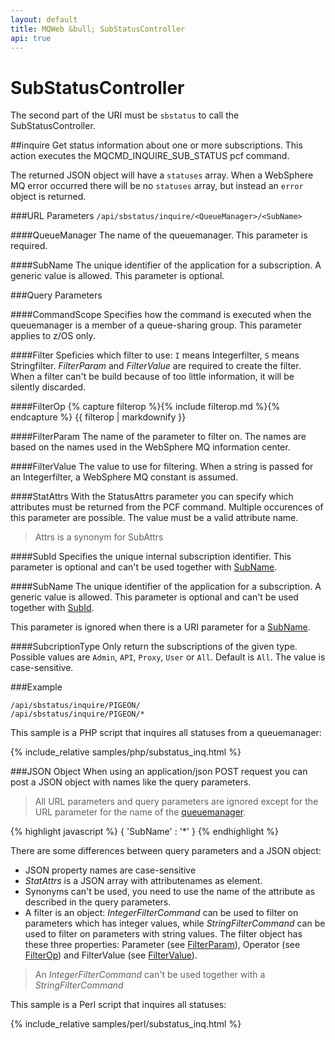 ```yaml
---
layout: default
title: MQWeb &bull; SubStatusController
api: true
---
```

SubStatusController
===================

The second part of the URI must be `sbstatus` to call the SubStatusController.

##<a name="inquire"></a>inquire
Get status information about one or more subscriptions. This action executes the 
MQCMD_INQUIRE_SUB_STATUS pcf command.

The returned JSON object will have a `statuses` array. When a WebSphere MQ error 
occurred there will be no `statuses` array, but instead an `error` object is 
returned.

###<a name="inquireUrl"></a>URL Parameters
`/api/sbstatus/inquire/<QueueManager>/<SubName>`

####<a name="inquireUrlQueueManager"></a>QueueManager
The name of the queuemanager. This parameter is required.

####<a name="inquireUrlSubName"></a>SubName
The unique identifier of the application for a subscription. A generic 
value is allowed. This parameter is optional.

###<a name="inquireQuery"></a>Query Parameters

####<a name="inquireQueryCommandScope"></a>CommandScope
Specifies how the command is executed when the queuemanager is a member of a 
queue-sharing group. This parameter applies to z/OS only.

####<a name="inquireQueryFilter"></a>Filter
Speficies which filter to use: `I` means Integerfilter, `S` means Stringfilter.
*FilterParam* and *FilterValue* are required to create the filter. When a 
filter can't be build because of too little information, it will be silently 
discarded.

####<a name="inquireQueryFilterOp"></a>FilterOp
{% capture filterop %}{% include filterop.md %}{% endcapture %}
{{ filterop | markdownify }}

####<a name="inquireQueryFilterParam"></a>FilterParam
The name of the parameter to filter on. The names are based on the names used 
in the WebSphere MQ information center.

####<a name="inquireQueryFilterValue"></a>FilterValue
The value to use for filtering. When a string is passed for an Integerfilter, 
a WebSphere MQ constant is assumed.

####<a name="inquireQueryStatusAttrs"></a>StatAttrs
With the StatusAttrs parameter you can specify which attributes must be
returned from the PCF command. Multiple occurences of this parameter
are possible. The value must be a valid attribute name.

> Attrs is a synonym for SubAttrs

####<a name="inquireQuerySubId"></a>SubId
Specifies the unique internal subscription identifier. This parameter is 
optional and can't be used together with [SubName](#inquireQuerySubName).

####<a name="inquireQuerySubName"></a>SubName
The unique identifier of the application for a subscription. A generic 
value is allowed. This parameter is optional and can't be used together with
[SubId](#inquireQuerySubId).

This parameter is ignored when there is a URI parameter for a 
[SubName](#inquireUrlSubName).

####<a name="inquireQuerySubcriptionType"></a>SubcriptionType
Only return the subscriptions of the given type. Possible values are `Admin`,
`API`, `Proxy`, `User` or `All`. Default is `All`. The value is case-sensitive.

###<a name="inquireExample"></a>Example

`/api/sbstatus/inquire/PIGEON/`  
`/api/sbstatus/inquire/PIGEON/*`  

This sample is a PHP script that inquires all statuses from a
 queuemanager:

{% include_relative samples/php/substatus_inq.html %}

###<a name="inquireJSON"></a>JSON Object
When using an application/json POST request you can post a JSON object with 
names like the query parameters.

> All URL parameters and query parameters are ignored except for the URL 
> parameter for the name of the [queuemanager](#inquireUrlQueueManager).

{% highlight javascript %}
    {
      'SubName' : '*'
    }
{% endhighlight %}

There are some differences between query parameters and a JSON object:

+ JSON property names are case-sensitive
+ *StatAttrs* is a JSON array with attributenames as element.
+ Synonyms can't be used, you need to use the name of the attribute
  as described in the query parameters.
+ A filter is an object: *IntegerFilterCommand* can be used to filter on parameters which has
  integer values, while *StringFilterCommand* can be used to filter on parameters with string values.
  The filter object has these three properties: Parameter (see [FilterParam](#inquireQueryFilterParam)), 
  Operator (see [FilterOp](#inquireQueryFilterOp)) and FilterValue (see [FilterValue](#inquireQueryFilterValue)).

> An *IntegerFilterCommand* can't be used together with a *StringFilterCommand*

This sample is a Perl script that inquires all statuses:

{% include_relative samples/perl/substatus_inq.html %}
